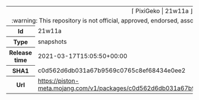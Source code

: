 <html><table>
<tr><td colspan="2" align="center"><img width="0" height="0"><br/>⌈ PixiGeko | 21w11a ⌋<br/><img width="0" height="0"></td></tr>
<tr><td colspan="2" align="center"><img width="0" height="0"><br/>
:warning: This repository is not official, approved, endorsed, associated or connected with Mojang :warning:
<br/><img width="0" height="0"></td></tr>
<tr><th>Id</th><td>21w11a</td></tr>
<tr><th>Type</th><td>snapshots</td></tr>
<tr><th>Release time</th><td>2021-03-17T15:05:50+00:00</td></tr>
<tr><th>SHA1</th><td>c0d562d6db031a67b9569c0765c8ef68434e0ee2</td></tr>
<tr><th>Url</th><td><a href="https://piston-meta.mojang.com/v1/packages/c0d562d6db031a67b9569c0765c8ef68434e0ee2/21w11a.json">https://piston-meta.mojang.com/v1/packages/c0d562d6db031a67b9569c0765c8ef68434e0ee2/21w11a.json</a></td></tr>